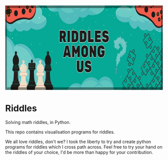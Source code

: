 <p align="center">
    <img src="https://github.com/argishh/Riddles/blob/main/Header.png" height="270" />
</p>

# Riddles
Solving math riddles, in Python.

This repo contains visualisation programs for riddles.

We all love riddles, don't we? I took the liberty to try and create python programs for riddles which I cross path across.
Feel free to try your hand on the riddles of your choice, I'd be more than happy for your contribution.

